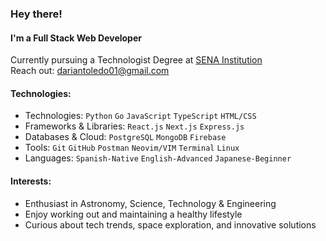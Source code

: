 ### Hey there!

#### I'm a Full Stack Web Developer

Currently pursuing a Technologist Degree at [SENA Institution](https://www.sena.edu.co/es-co/Paginas/default.aspx)<br>
Reach out: dariantoledo01@gmail.com

#### Technologies:

- Technologies: `Python` `Go` `JavaScript` `TypeScript` `HTML/CSS`
- Frameworks & Libraries: `React.js` `Next.js` `Express.js`
- Databases & Cloud: `PostgreSQL` `MongoDB` `Firebase`
- Tools: `Git` `GitHub` `Postman` `Neovim/VIM` `Terminal` `Linux`
- Languages: `Spanish-Native` `English-Advanced` `Japanese-Beginner`

#### Interests:

- Enthusiast in Astronomy, Science, Technology & Engineering
- Enjoy working out and maintaining a healthy lifestyle
- Curious about tech trends, space exploration, and innovative solutions

